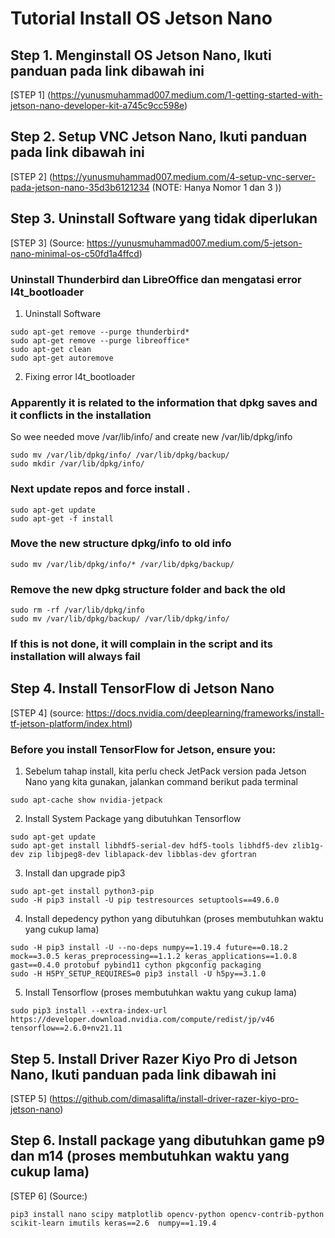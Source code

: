 # Tutorial Install OS Jetson Nano
## Step 1. Menginstall OS Jetson Nano, Ikuti panduan pada link dibawah ini
[STEP 1] (https://yunusmuhammad007.medium.com/1-getting-started-with-jetson-nano-developer-kit-a745c9cc598e)

## Step 2. Setup VNC Jetson Nano, Ikuti panduan pada link dibawah ini
[STEP 2] (https://yunusmuhammad007.medium.com/4-setup-vnc-server-pada-jetson-nano-35d3b6121234 (NOTE: Hanya Nomor 1 dan 3 ))

## Step 3. Uninstall Software yang tidak diperlukan
[STEP 3] (Source: https://yunusmuhammad007.medium.com/5-jetson-nano-minimal-os-c50fd1a4ffcd)
### Uninstall Thunderbird dan LibreOffice dan mengatasi error l4t_bootloader
1. Uninstall Software
```
sudo apt-get remove --purge thunderbird*
sudo apt-get remove --purge libreoffice*
sudo apt-get clean
sudo apt-get autoremove
```
2. Fixing error l4t_bootloader
### Apparently it is related to the information that dpkg saves and it conflicts in the installation
So wee needed move /var/lib/info/ and create new /var/lib/dpkg/info
```
sudo mv /var/lib/dpkg/info/ /var/lib/dpkg/backup/
sudo mkdir /var/lib/dpkg/info/
```
### Next update repos and force install .
```
sudo apt-get update
sudo apt-get -f install
```
### Move the new structure dpkg/info to old info
```
sudo mv /var/lib/dpkg/info/* /var/lib/dpkg/backup/
```
### Remove the new dpkg structure folder and back the old
```
sudo rm -rf /var/lib/dpkg/info
sudo mv /var/lib/dpkg/backup/ /var/lib/dpkg/info/
```
### If this is not done, it will complain in the script and its installation will always fail

## Step 4. Install TensorFlow di Jetson Nano
[STEP 4] (source: https://docs.nvidia.com/deeplearning/frameworks/install-tf-jetson-platform/index.html)
### Before you install TensorFlow for Jetson, ensure you:
1. Sebelum tahap install, kita perlu check JetPack version pada Jetson Nano yang kita gunakan, jalankan command berikut pada terminal
```
sudo apt-cache show nvidia-jetpack
```
2. Install System Package yang dibutuhkan Tensorflow
```
sudo apt-get update
sudo apt-get install libhdf5-serial-dev hdf5-tools libhdf5-dev zlib1g-dev zip libjpeg8-dev liblapack-dev libblas-dev gfortran
```
3. Install dan upgrade pip3
```
sudo apt-get install python3-pip
sudo -H pip3 install -U pip testresources setuptools==49.6.0 
```
4. Install depedency python yang dibutuhkan (proses membutuhkan waktu yang cukup lama)
```
sudo -H pip3 install -U --no-deps numpy==1.19.4 future==0.18.2 mock==3.0.5 keras_preprocessing==1.1.2 keras_applications==1.0.8 gast==0.4.0 protobuf pybind11 cython pkgconfig packaging
sudo -H H5PY_SETUP_REQUIRES=0 pip3 install -U h5py==3.1.0
```
5. Install Tensorflow (proses membutuhkan waktu yang cukup lama)
```
sudo pip3 install --extra-index-url https://developer.download.nvidia.com/compute/redist/jp/v46 tensorflow==2.6.0+nv21.11
```

## Step 5. Install Driver Razer Kiyo Pro di Jetson Nano, Ikuti panduan pada link dibawah ini
[STEP 5] (https://github.com/dimasalifta/install-driver-razer-kiyo-pro-jetson-nano)

## Step 6. Install package yang dibutuhkan game p9 dan m14 (proses membutuhkan waktu yang cukup lama)
[STEP 6] (Source:)
```
pip3 install nano scipy matplotlib opencv-python opencv-contrib-python scikit-learn imutils keras==2.6  numpy==1.19.4

```


